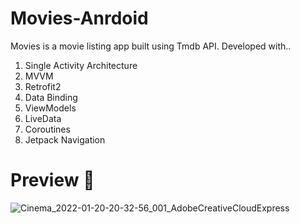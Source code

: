 # Movies-Anrdoid

Movies is a movie listing app built using Tmdb API. Developed with..

1. Single Activity Architecture
2. MVVM
3. Retrofit2
4. Data Binding
5. ViewModels
6. LiveData
7. Coroutines
8. Jetpack Navigation


# Preview 👀



![Cinema_2022-01-20-20-32-56_001_AdobeCreativeCloudExpress](https://user-images.githubusercontent.com/11904631/150367048-c0b6b9ce-ef6e-478c-9b48-6e653b14c139.gif)
